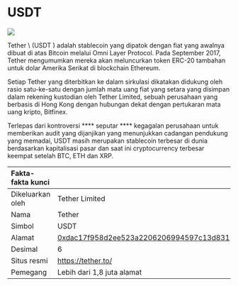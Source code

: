 # USDT

![](../../.gitbook/assets/image%20%281%29.png)

Tether \ (USDT \) adalah stablecoin yang dipatok dengan fiat yang awalnya dibuat di atas Bitcoin melalui Omni Layer Protocol.  Pada September 2017, Tether mengumumkan mereka akan meluncurkan token ERC-20 tambahan untuk dolar Amerika Serikat di blockchain Ethereum.

Setiap Tether yang diterbitkan ke dalam sirkulasi dikatakan didukung oleh rasio satu-ke-satu dengan jumlah mata uang fiat yang setara yang disimpan dalam rekening kustodian oleh Tether Limited, sebuah perusahaan yang berbasis di Hong Kong dengan hubungan dekat dengan pertukaran mata uang kripto, Bitfinex.

Terlepas dari kontroversi **** seputar **** kegagalan perusahaan untuk memberikan audit yang dijanjikan yang menunjukkan cadangan pendukung yang memadai, USDT masih merupakan stablecoin terbesar di dunia berdasarkan kapitalisasi pasar dan saat ini cryptocurrency terbesar keempat setelah BTC, ETH dan XRP.

| Fakta-fakta kunci |                                                                                                                  |
|:----------------- |:---------------------------------------------------------------------------------------------------------------- |
| Dikeluarkan oleh  | Tether Limited                                                                                                   |
| Nama              | Tether                                                                                                           |
| Simbol            | USDT                                                                                                             |
| Alamat            | [0xdac17f958d2ee523a2206206994597c13d831](https://etherscan.io/token/0xdac17f958d2ee523a2206206994597c13d831ec7) |
| Desimal           | 6                                                                                                                |
| Situs resmi       | [https://tether.to/ ](https://tether.to/%20)                                                                     |
| Pemegang          | Lebih dari 1,8 juta alamat                                                                                       |



